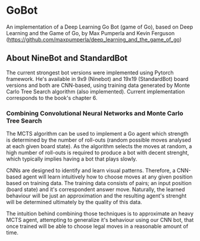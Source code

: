 # GoBot
An implementation of a Deep Learning Go Bot (game of Go), based on Deep Learning and the Game of Go, by Max Pumperla and Kevin Ferguson (https://github.com/maxpumperla/deep_learning_and_the_game_of_go)


## About NineBot and StandardBot
The current strongest bot versions were implemented using Pytorch framework. He's available in 9x9 (Ninebot) and 19x19 (StandardBot) board versions and both are CNN-based, using training data generated by Monte Carlo Tree Search algorithm (also implemented). Current implementation corresponds to the book's chapter 6.

### Combining Convolutional Neural Networks and Monte Carlo Tree Search
The MCTS algorithm can be used to implement a Go agent which strength is determined by the number of roll-outs (random possible moves analysed at each given board state). As the algorithm selects the moves at random, a high number of roll-outs is required to produce a bot with decent strenght, which typically implies having a bot that plays slowly. 

CNNs are designed to identify and learn visual patterns. Therefore, a CNN-based agent will learn intuitively how to choose moves at any given position based on training data. The training data consists of pairs; an input position (board state) and it's correspondent answer move. Naturally, the learned behaviour will be just an approximation and the resulting agent's strenght will be determined ultimately by the quality of this data.

The intuition behind combining those techniques is to approximate an heavy MCTS agent, attempting to generalize it's behaviour using our CNN bot, that once trained will be able to choose legal moves in a reasonable amount of time.
